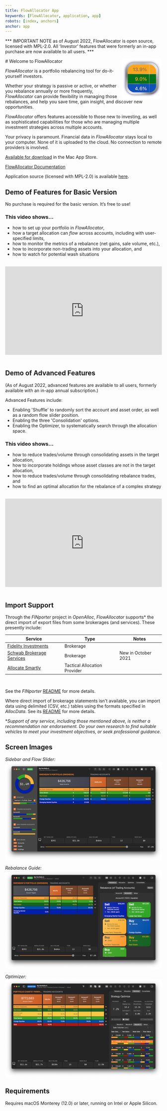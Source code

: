 ```yaml
---
title: FlowAllocator App
keywords: [FlowAllocator, application, app]
robots: [index, anchors]
anchor: app
---
```


*** IMPORTANT NOTE as of August 2022, FlowAllocator is open source, licensed with MPL-2.0. All ‘Investor’ features that were formerly an in-app purchase are now available to all users. ***

<img align="right" src="../images/allocator_icon.png" width="128" height="128"/>
# Welcome to FlowAllocator

_FlowAllocator_ is a portfolio rebalancing tool for do-it-yourself investors.

Whether your strategy is passive or active, or whether you rebalance annually or more frequently, _FlowAllocator_ can provide flexibility in managing those rebalances, and help you save time, gain insight, and discover new opportunities.

_FlowAllocator_ offers features accessible to those new to investing, as well as sophisticated capabilities for those who are managing multiple investment strategies across multiple accounts.

Your privacy is paramount. Financial data in _FlowAllocator_ stays local to your computer. None of it is uploaded to the cloud. No connection to remote providers is involved. 

[Available for download](https://apps.apple.com/app/flowallocator-open/id1640747997) in the Mac App Store.

[FlowAllocator Documentation](/allocator/contents/index.html)

Application source (licensed with MPL-2.0) is available [here](https://github.com/openalloc/FlowAllocatorApp).

## Demo of Features for Basic Version

No purchase is required for the basic version. It’s free to use!

### This video shows...

* how to set up your portfolio in _FlowAllocator_,
* how a target allocation can _flow_ across accounts, including with user-specified limits,
* how to monitor the metrics of a rebalance (net gains, sale volume, etc.),
* how to incorporate non-trading assets into your allocation, and
* how to watch for potential wash situations


<br/>

<div style="padding:56.25% 0 0 0;position:relative;"><iframe src="https://player.vimeo.com/video/642208467?badge=0&amp;autopause=0&amp;player_id=0&amp;app_id=58479" frameborder="0" allow="autoplay; fullscreen; picture-in-picture" allowfullscreen style="position:absolute;top:0;left:0;width:100%;height:100%;" title="FlowAllocator-Basic-1 - HD 1080p.mov"></iframe></div><script src="https://player.vimeo.com/api/player.js"></script>

<br/>

## Demo of Advanced Features

(As of August 2022, advanced features are available to all users, formerly available with an in-app annual subscription.)

Advanced Features include:

* Enabling 'Shuffle' to randomly sort the account and asset order, as well as a random flow slider position.
* Enabling the three 'Consolidation' options.
* Enabling the Optimizer, to systematically search through the allocation space.

### This video shows...

* how to reduce trades/volume through consolidating assets in the target allocation,
* how to incorporate holdings whose asset classes are not in the target allocation,
* how to reduce trades/volume through consolidating rebalance trades, and
* how to find an optimal allocation for the rebalance of a complex strategy

<br/>

<div style="padding:56.25% 0 0 0;position:relative;"><iframe src="https://player.vimeo.com/video/574781071?badge=0&amp;autopause=0&amp;player_id=0&amp;app_id=58479" frameborder="0" allow="autoplay; fullscreen; picture-in-picture" allowfullscreen style="position:absolute;top:0;left:0;width:100%;height:100%;" title="FlowAllocator-Premium-1 - HD 1080p.mov"></iframe></div><script src="https://player.vimeo.com/api/player.js"></script>

<br/>

## Import Support

Through the _FINporter_ project in _OpenAlloc_, _FlowAllocator_ supports\* the direct import of export files from some brokerages (and services). These presently include:

<div class="special_table"></div>

| Service | Type | Notes |
| ------- | ---- | ------- |
| [Fidelity Investments](https://fidelity.com) | Brokerage | |
| [Schwab Brokerage Services](https://schwab.com) | Brokerage | New in October 2021 |
| [Allocate Smartly](https://allocatesmartly.com) | Tactical Allocation Provider | |

<br/>

See the _FINporter_ [README](https://github.com/openalloc/FINporter) for more details.

Where direct import of brokerage statements isn't available, you can import data using delimited (CSV, etc.) tables using the formats specified in _AllocData_. See its [README](https://github.com/openalloc/AllocData) for more details.

\*_Support of any service, including those mentioned above, is neither a recommendation nor endorsement. Do your own research to find suitable vehicles to meet your investment objectives, or seek professional guidance._

## Screen Images

_Sidebar and Flow Slider:_
![Sidebar](/images/allocator0.png#center)

_Rebalance Guide:_
![Rebalance](/images/allocator1.png#center)

_Optimizer:_
![Optimizer](/images/allocator2.png#center)

## Requirements

Requires macOS Monterey (12.0) or later, running on Intel or Apple Silicon.



